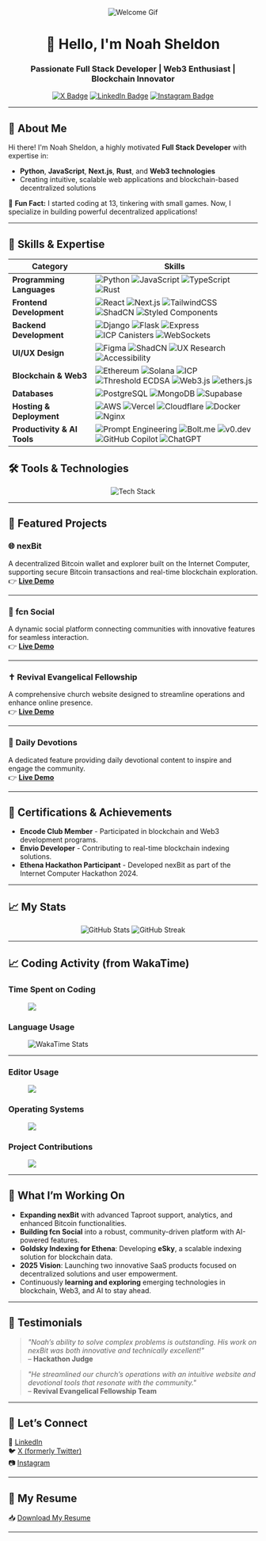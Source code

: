 <div align="center">

![Welcome Gif](./assets/images/welcome1.gif)

# 👋 Hello, I'm Noah Sheldon

### Passionate **Full Stack Developer** | Web3 Enthusiast | Blockchain Innovator

[![X Badge](https://img.shields.io/badge/X-%231DA1F2.svg?style=for-the-badge&logo=x&logoColor=white)](https://x.com/noah__sheldon)
[![LinkedIn Badge](https://img.shields.io/badge/LinkedIn-%230077B5.svg?style=for-the-badge&logo=linkedin&logoColor=white)](https://www.linkedin.com/in/noah--sheldon/)
[![Instagram Badge](https://img.shields.io/badge/Instagram-%23E4405F.svg?style=for-the-badge&logo=instagram&logoColor=white)](https://www.instagram.com/noah__sheldon/)

</div>

---

## 🚀 About Me

Hi there! I'm Noah Sheldon, a highly motivated **Full Stack Developer** with expertise in:

- **Python**, **JavaScript**, **Next.js**, **Rust**, and **Web3 technologies**
- Creating intuitive, scalable web applications and blockchain-based decentralized solutions

🌱 **Fun Fact:** I started coding at 13, tinkering with small games. Now, I specialize in building powerful decentralized applications!

---

## 🧠 Skills & Expertise

| **Category**                | **Skills**                                                                                                                                                                                                                                                                                                                                                                                                                                                                                                   |
| --------------------------- | ------------------------------------------------------------------------------------------------------------------------------------------------------------------------------------------------------------------------------------------------------------------------------------------------------------------------------------------------------------------------------------------------------------------------------------------------------------------------------------------------------------ |
| **Programming Languages**   | ![Python](https://img.shields.io/badge/-Python-3776AB?logo=python&logoColor=white&style=flat) ![JavaScript](https://img.shields.io/badge/-JavaScript-F7DF1E?logo=javascript&logoColor=black&style=flat) ![TypeScript](https://img.shields.io/badge/-TypeScript-3178C6?logo=typescript&logoColor=white&style=flat) ![Rust](https://img.shields.io/badge/-Rust-000000?logo=rust&logoColor=white&style=flat)                                                                                                    |
| **Frontend Development**    | ![React](https://img.shields.io/badge/-React-61DAFB?logo=react&logoColor=black&style=flat) ![Next.js](https://img.shields.io/badge/-Next.js-000000?logo=next.js&logoColor=white&style=flat) ![TailwindCSS](https://img.shields.io/badge/-TailwindCSS-38B2AC?logo=tailwind-css&logoColor=white&style=flat) ![ShadCN](https://img.shields.io/badge/-ShadCN-1E293B?style=flat) ![Styled Components](https://img.shields.io/badge/-Styled%20Components-DB7093?logo=styled-components&logoColor=white&style=flat) |
| **Backend Development**     | ![Django](https://img.shields.io/badge/-Django-092E20?logo=django&logoColor=white&style=flat) ![Flask](https://img.shields.io/badge/-Flask-000000?logo=flask&logoColor=white&style=flat) ![Express](https://img.shields.io/badge/-Express-000000?logo=express&logoColor=white&style=flat) ![ICP Canisters](https://img.shields.io/badge/-ICP%20Canisters-2E65F3?style=flat) ![WebSockets](https://img.shields.io/badge/-WebSockets-010101?style=flat)                                                        |
| **UI/UX Design**            | ![Figma](https://img.shields.io/badge/-Figma-F24E1E?logo=figma&logoColor=white&style=flat) ![ShadCN](https://img.shields.io/badge/-ShadCN-1E293B?style=flat) ![UX Research](https://img.shields.io/badge/-UX%20Research-5B21B6?style=flat) ![Accessibility](https://img.shields.io/badge/-Accessibility-4285F4?style=flat)                                                                                                                                                                                   |
| **Blockchain & Web3**       | ![Ethereum](https://img.shields.io/badge/-Ethereum-3C3C3D?logo=ethereum&logoColor=white&style=flat) ![Solana](https://img.shields.io/badge/-Solana-4E44CE?logo=solana&logoColor=white&style=flat) ![ICP](https://img.shields.io/badge/-ICP-2E65F3?style=flat) ![Threshold ECDSA](https://img.shields.io/badge/-Threshold%20ECDSA-00A65A?style=flat) ![Web3.js](https://img.shields.io/badge/-Web3.js-F16822?style=flat) ![ethers.js](https://img.shields.io/badge/-ethers.js-333333?style=flat)              |
| **Databases**               | ![PostgreSQL](https://img.shields.io/badge/-PostgreSQL-336791?logo=postgresql&logoColor=white&style=flat) ![MongoDB](https://img.shields.io/badge/-MongoDB-47A248?logo=mongodb&logoColor=white&style=flat) ![Supabase](https://img.shields.io/badge/-Supabase-3ECF8E?logo=supabase&logoColor=white&style=flat)                                                                                                                                                                                               |
| **Hosting & Deployment**    | ![AWS](https://img.shields.io/badge/-AWS-FF9900?logo=amazon-aws&logoColor=white&style=flat) ![Vercel](https://img.shields.io/badge/-Vercel-000000?logo=vercel&logoColor=white&style=flat) ![Cloudflare](https://img.shields.io/badge/-Cloudflare-F38020?logo=cloudflare&logoColor=white&style=flat) ![Docker](https://img.shields.io/badge/-Docker-2496ED?logo=docker&logoColor=white&style=flat) ![Nginx](https://img.shields.io/badge/-Nginx-009639?logo=nginx&logoColor=white&style=flat)                 |
| **Productivity & AI Tools** | ![Prompt Engineering](https://img.shields.io/badge/-Prompt%20Engineering-FF5722?style=flat) ![Bolt.me](https://img.shields.io/badge/-Bolt.me-292929?style=flat) ![v0.dev](https://img.shields.io/badge/-v0.dev-0078D4?style=flat) ![GitHub Copilot](https://img.shields.io/badge/-GitHub%20Copilot-181717?logo=github&logoColor=white&style=flat) ![ChatGPT](https://img.shields.io/badge/-ChatGPT-00A67E?logo=openai&logoColor=white&style=flat)                                                            |

## 🛠️ Tools & Technologies

<p align="center">
  <img src="https://skillicons.dev/icons?i=py,js,ts,react,nextjs,tailwind,rust,solana,ethereum,postgres,mongodb,docker,nginx,git" alt="Tech Stack" />
</p>

---

## 🚀 Featured Projects

### 🌐 **nexBit**

A decentralized Bitcoin wallet and explorer built on the Internet Computer, supporting secure Bitcoin transactions and real-time blockchain exploration.  
👉 **[Live Demo](https://7e3lh-5yaaa-aaaaj-azwka-cai.icp0.io/)**

---

### 🌟 **fcn Social**

A dynamic social platform connecting communities with innovative features for seamless interaction.  
👉 **[Live Demo](https://fcn.social)**

---

### ✝️ **Revival Evangelical Fellowship**

A comprehensive church website designed to streamline operations and enhance online presence.  
👉 **[Live Demo](https://www.revivalevangelicalfellowship.com/)**

---

### 📖 **Daily Devotions**

A dedicated feature providing daily devotional content to inspire and engage the community.  
👉 **[Live Demo](https://www.revivalevangelicalfellowship.com/)**

---

## 🏅 Certifications & Achievements

- **Encode Club Member** - Participated in blockchain and Web3 development programs.
- **Envio Developer** - Contributing to real-time blockchain indexing solutions.
- **Ethena Hackathon Participant** - Developed nexBit as part of the Internet Computer Hackathon 2024.

---

## 📈 My Stats

<p align="center">
  <img src="https://github-readme-stats.vercel.app/api?username=noah-sheldon&show_icons=true&theme=tokyonight" alt="GitHub Stats" />
  <img src="https://github-readme-streak-stats.herokuapp.com/?user=noah-sheldon&theme=tokyonight" alt="GitHub Streak" />
</p>

---

## 📈 Coding Activity (from WakaTime)

### **Time Spent on Coding**

<figure>
<img src="https://wakatime.com/share/@018bd2a8-41a3-4b1a-b87b-d87e1858eb0e/1a405388-38dd-469e-a195-1516be35e008.svg"></figure>

### **Language Usage**

<figure>
  <img src="https://wakatime.com/share/@018bd2a8-41a3-4b1a-b87b-d87e1858eb0e/f97c3862-ebc0-4c14-ac2f-89bffb01d791.svg" alt="WakaTime Stats">
</figure>

---

### **Editor Usage**

<figure><img src="https://wakatime.com/share/@018bd2a8-41a3-4b1a-b87b-d87e1858eb0e/f55b247e-31b7-45b4-ac16-d0a16b5c82c5.svg"></figure>

### **Operating Systems**

<figure><img src="https://wakatime.com/share/@018bd2a8-41a3-4b1a-b87b-d87e1858eb0e/10006189-5843-4777-916e-2721d412505c.svg"></figure>

### **Project Contributions**

<figure><img src="https://wakatime.com/share/@018bd2a8-41a3-4b1a-b87b-d87e1858eb0e/f4e02496-9de7-4c06-8dc4-87885d477037.svg"></figure>

---

## 🔭 What I’m Working On

- **Expanding nexBit** with advanced Taproot support, analytics, and enhanced Bitcoin functionalities.
- **Building fcn Social** into a robust, community-driven platform with AI-powered features.
- **Goldsky Indexing for Ethena**: Developing **eSky**, a scalable indexing solution for blockchain data.
- **2025 Vision**: Launching two innovative SaaS products focused on decentralized solutions and user empowerment.
- Continuously **learning and exploring** emerging technologies in blockchain, Web3, and AI to stay ahead.

---

## 💬 Testimonials

> _"Noah’s ability to solve complex problems is outstanding. His work on nexBit was both innovative and technically excellent!"_  
> – **Hackathon Judge**

> _"He streamlined our church’s operations with an intuitive website and devotional tools that resonate with the community."_  
> – **Revival Evangelical Fellowship Team**

---

## 🌟 Let’s Connect

💼 [LinkedIn](https://www.linkedin.com/in/noah--sheldon/)  
🐦 [X (formerly Twitter)](https://x.com/noah__sheldon)  
📷 [Instagram](https://www.instagram.com/noah__sheldon/)

---

## 📄 My Resume

📥 [Download My Resume](https://www.linkedin.com/in/noah--sheldon/)

---
